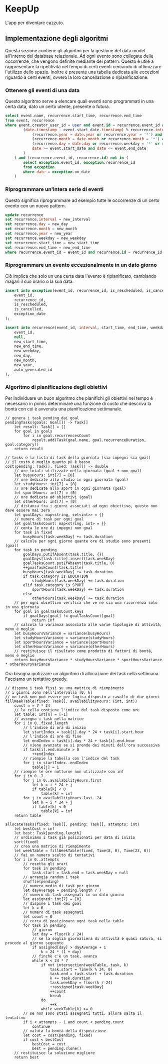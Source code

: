 # KeepUp

L'app per diventare cazzuto.

## Implementazione degli algoritmi

Questa sezione contiene gli algoritmi per la gestione del data model all'interno del database relazionale. Ad ogni evento sono collegate delle occorrenze, che vengono definite mediante dei pattern. Questo è utile a rappresentare la ripetitività nel tempo di certi eventi cercando di ottimizzare l'utilizzo dello spazio. Inoltre è presente una tabella dedicata alle eccezioni riguardo a certi eventi, ovvero la loro cancellazione o ripianificazione.

### Ottenere gli eventi di una data

Questo algoritmo serve a elencare quali eventi sono programmati in una certa data, dato un certo utente, presente o futura.

~~~~sql
select event.name, recurrence.start_time, recurrence.end_time
from event, recurrence
where event.creator_user_id = user and event.id = recurrence.event_id and (
        (date.timestamp - event.start_date.timestamp) % recurrence.interval.timestamp = 0 or (
		    (recurrence.year = date.year or recurrence.year = '*') and 
		    (recurrence.month = date.month or recurrence.month = '*') and 
		    (recurrence.day = date.day or recurrence.weekday = '*' or recurrence.day = date.weekday or recurrence.weekday = '*') and
		    date >= event.start_date and date <= event.end_date
	    )
	) and (recurrence.event_id, recurrence.id) not in (
		select exception.event_id, exception.recurrence_id
		from exception
		where date = exception.on_date
	)
~~~~

### Riprogrammare un'intera serie di eventi

Questo significa riprogrammare ad esempio tutte le occorrenze di un certo evento con un nuovo pattern.

~~~~sql
update recurrence
set recurrence.interval = new_interval
set recurrence.day = new_day
set recurrence.month = new_month
set recurrence.year = new_year
set recurrence.weekday = new_weekday
set recurrence.start_time = new_start_time
set recurrence.end_time = new_end_time
where recurrence.event_id = event_id and recurrence.id = recurrence_id
~~~~

### Riprogrammare un evento eccezionalmente in un dato giorno

Ciò implica che solo un una certa data l'evento è ripianificato, cambiando magari il suo orario o la sua data.

~~~~sql
insert into exception(event_id, recurrence_id, is_rescheduled, is_cancelled, on_date) values(
    event_id,
    recurrence_id,
    is_rescheduled,
    is_cancelled,
    exception_date
);

insert into recurrence(event_id, interval, start_time, end_time, weekday, day, month, year, id) values(
    event_id,
    null,
    new_start_time,
    new_end_time,
    new_weekday,
    new_day,
    new_month,
    new_year,
    auto_generated_id
);
~~~~

### Algoritmo di pianificazione degli obiettivi

Per individuare un buon algoritmo che pianifichi gli obiettivi nel tempo è necessario in primis determinare una funzione di costo che descriva la bontà con cui è avvenuta una pianificazione settimanale.

~~~~
// genera i task pending dai goal
pendingTasks(goals: Goal[]) -> Task[]
    let result: Task[] = []
    for goal in goals
        for i in goal.recurrencesCount
            result.add(Task(goal.name, goal.recurrenceDuration, goal.category))
    return result

// tasks è la lista di task della giornata (sia impegni sia goal)
// il costo è meglio quanto pù è basso
cost(pending: Task[], fixed: Task[]) -> double
    // ore totali utilizzate nella giornata (goal + non-goal)
    let busyHours: int[7] = [0]
    // ore dedicate allo studio in ogni giornata (goal)
    let studyHours: int[7] = [0]
    // ore dedicate allo sport in ogni giornata (goal)
    let sportHours: int[7] = [0]
    // ore dedicate ad obiettivi (goal)
    let otherHours: int[7] = [0]
    // distanza fra i giorni associati ad ogni obiettivo, questo non deve essere mai zero
    let goalDays: map<string, set<int>> = {}
    // numero di task per ogni goal
    let goalTasksCount: map<string, int> = {}
    // conta le ore di impegni non goal
    for task in fixed
        busyHours[task.weekDay] += task.duration
    // calcola per ogni giorno quante ore di studio sono presenti (goal)
    for task in pending
        goalDays.putIfAbsent(task.title, {})
        goalDays[task.title].insert(task.weekDay)
        goalTasksCount.putIfAbsent(task.title, 0)
        ++goalTaskCount[task.title]
        busyHours[task.weekDay] += task.duration
        if task.category is EDUCATION
            studyHours[task.weekDay] += task.duration
        elif task.category is SPORT
            sportHours[task.weekDay] += task.duration
        else
            otherHours[task.weekDay] += task.duration
    // per ogni obiettivo verifica che ve ne sia una ricorrenza solo in una giornata
    for goal in goalTasksCount.keys
        if goalDays[goal] != goalTasksCount[goal]
            return inf
    // calcola la varianza associata alle varie tipologie di attività, meno è meglio
    let busyHoursVariance = variance(busyHours)
    let studyHoursVariance = variance(studyHours)
    let sportHoursVariance = variance(sportHours)
    let otherHoursVariance = variance(otherHours)
    // restituisce il risultato come prodotto di fattori di bontà, meno è meglio
    return busyHoursVariance * studyHoursVariance * sportHoursVariance * otherHoursVariance
~~~~

Ora bisogna ipotizzare un algoritmo di allocazione dei task nella settimana. Facciamo un tentativo greedy.

~~~~
// dispone i task fissi su una matrice di riempimento
// i giorni sono nell'intervallo [0, 6]
// un task non può essere per logica disposto a cavallo di due giorni
fillWeekTable(fixed: Task[], availabilityHours: (int, int))
    const n = 7 * 24
    // la cella contiene l'indice del task disposto come ore
    let table: int[n] = [-1]
    // assegna i task nella matrice
    for i in 0..fixed.length
        // l'indice di ora di inizio
        let startIndex = task[i].day * 24 + task[i].start.hour
        // l'indice di ore di fine
        let endIndex = task[i].day * 24 + task[i].end.hour
        // viene avanzato se si prende dei minuti dell'ora successiva
        if task[i].end.minute > 0
            ++endIndex
        // riempie la tabella con l'indice del task
        for j in startIndex..endIndex
            table[j] = i
    // riempie le ore notturne non utilizzate con inf
    for i in 0..7
        for j in 0..availabilityHours.first
            let k = i * 24 + j
            if table[k] < 0
                table[k] = inf
        for j in availabilityHours.last..24
            let k = i * 24 + j
            if table[k] < 0
                table[k] = inf
    return table

allocateTasks(fixed: Task[], pending: Task[], attempts: int)
    let bestCost = inf
    let best: Task[pending.length]
    // ordiniamo i task già posizionati per data di inizio
    sort(fixed)
    // crea una matrice di riempimento
    let weekTable = fillWeekTable(fixed, Time(8, 0), Time(23, 0))
    // fai un numero scelto di tentativi
    for i in 0..attempts
        // resetta gli orari
        for task in pending
            task.start = task.end = task.weekDay = null
        // arrangia random i task
        shuffle(pending)
        // numero medio di task per giorno
        let dayAverage = pending.length / 7
        // numero di task assegnati in un dato giorno
        let assigned: int[7] = [0]
        // dispone i task dei goal
        let k = 0
        // numero di task assegnati
        let count = 0
        // cerca di posizionare ogni task nella table
        for task in pending
            // giorno
            let day = floor(k / 24)
            // se la soglia giornaliera di attività è quasi satura, si procede al giorno seguente
            if assigned[day] > dayAverage + 1
                k = 24 * (1 + day)
            // finchè c'è un task, avanza
            while k < 24 * 7
                if not intersection(weekTable, task, k)
                    task.start = Time(k % 24, 0)
                    task.end = task.start + task.duration
                    k += task.duration
                    task.weekDay = floor(k / 24)
                    ++assigned[task.weekDay]
                    ++count
                    break
                do
                    ++k
                while weekTable[k] >= 0
        // se non sono stati assegnati tutti, allora salta il tentativo
        if i < attempts - 1 and count < pending.count
            continue
        // valuta la bontà della disposizione
        let cost = cost(pending, fixed)
        if cost < bestCost
            bestCost = cost
            best = pending.clone()
    // restituisce la soluzione migliore
    return best
~~~~